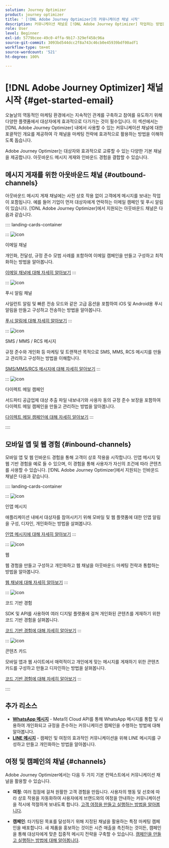 ```yaml
---
solution: Journey Optimizer
product: journey optimizer
title: ' [!DNL Adobe Journey Optimizer]의 커뮤니케이션 채널 시작'
description: 커뮤니케이션 채널로 [!DNL Adobe Journey Optimizer] 작업하는 방법을 알아봅니다.
role: User
level: Beginner
exl-id: 5779bcee-49c0-4ffa-9b17-329ef458c96a
source-git-commit: 3093bd544dcc2f8a743c46cb0e45939bdf00adf1
workflow-type: tm+mt
source-wordcount: '521'
ht-degree: 100%

---
```



# [!DNL Adobe Journey Optimizer] 채널 시작 {#get-started-email}

오늘날의 역동적인 마케팅 환경에서는 지속적인 관계를 구축하고 참여를 유도하기 위해 다양한 플랫폼에서 대상자에게 효과적으로 다가가는 것이 필수입니다. 이 섹션에서는 [!DNL Adobe Journey Optimizer] 내에서 사용할 수 있는 커뮤니케이션 채널에 대한 포괄적인 개요를 제공하여 각 채널을 마케팅 전략에 효과적으로 활용하는 방법을 이해하도록 돕습니다.

Adobe Journey Optimizer는 대상자와 효과적으로 교류할 수 있는 다양한 기본 채널을 제공합니다. 아웃바운드 메시지 게재와 인바운드 경험을 결합할 수 있습니다.

## 메시지 게재를 위한 아웃바운드 채널 {#outbound-channels}

아웃바운드 메시지 게재 채널에는 사전 상호 작용 없이 고객에게 메시지를 보내는 작업이 포함됩니다. 예를 들어 기업이 먼저 대상자에게 연락하는 이메일 캠페인 및 푸시 알림이 있습니다. [!DNL Adobe Journey Optimizer]에서 지원되는 아웃바운드 채널은 다음과 같습니다.

:::: landing-cards-container

:::
![icon](https://cdn.experienceleague.adobe.com/icons/envelope.svg)

이메일 채널

개인화, 전달성, 규정 준수 모범 사례를 포함하여 이메일 캠페인을 만들고 구성하고 최적화하는 방법을 알아봅니다.

[이메일 채널에 대해 자세히 알아보기](../../rp_landing_pages/email-landing-page.md)
:::

:::
![icon](https://cdn.experienceleague.adobe.com/icons/bell.svg)

푸시 알림 채널

사일런트 알림 및 빠른 전송 모드와 같은 고급 옵션을 포함하여 iOS 및 Android용 푸시 알림을 만들고 구성하고 전송하는 방법을 알아봅니다.

[푸시 알림에 대해 자세히 알아보기](../../rp_landing_pages/push-landing-page.md)
:::

:::
![icon](https://cdn.experienceleague.adobe.com/icons/comment-dots.svg)

SMS / MMS / RCS 메시지

규정 준수와 개인화 등 마케팅 및 트랜잭션 목적으로 SMS, MMS, RCS 메시지를 만들고 관리하고 구성하는 방법을 이해합니다.

[SMS/MMS/RCS 메시지에 대해 자세히 알아보기](../../rp_landing_pages/sms-landing-page.md)
:::

:::
![icon](https://cdn.experienceleague.adobe.com/icons/mail-bulk.svg)

다이렉트 메일 캠페인

서드파티 공급업체 대상 추출 파일 내보내기와 사용자 동의 규정 준수 보장을 포함하여 다이렉트 메일 캠페인을 만들고 관리하는 방법을 알아봅니다.

[다이렉트 메일 캠페인에 대해 자세히 알아보기](../../rp_landing_pages/direct-mail-landing-page.md)
:::

::::

## 모바일 앱 및 웹 경험 {#inbound-channels}

모바일 앱 및 웹 인바운드 경험을 통해 고객이 상호 작용을 시작합니다. 인앱 메시지 및 웹 기반 경험을 예로 들 수 있으며, 이 경험을 통해 사용자가 자신의 조건에 따라 콘텐츠를 사용할 수 있습니다. [!DNL Adobe Journey Optimizer]에서 지원되는 인바운드 채널은 다음과 같습니다.

:::: landing-cards-container

:::
![icon](https://cdn.experienceleague.adobe.com/icons/mobile.svg)

인앱 메시지

애플리케이션 내에서 대상자를 참여시키기 위해 모바일 및 웹 플랫폼에 대한 인앱 알림을 구성, 디자인, 개인화하는 방법을 살펴봅니다.

[인앱 메시지에 대해 자세히 알아보기](../../rp_landing_pages/in-app-landing-page.md)
:::

:::
![icon](https://cdn.experienceleague.adobe.com/icons/globe.svg)

웹

웹 경험을 만들고 구성하고 개인화하고 웹 채널을 아웃바운드 마케팅 전략과 통합하는 방법을 알아봅니다.

[웹 채널에 대해 자세히 알아보기](../../rp_landing_pages/web-landing-page.md)
:::

:::
![icon](https://cdn.experienceleague.adobe.com/icons/code.svg)

코드 기반 경험

SDK 및 API를 사용하여 여러 디지털 플랫폼에 걸쳐 개인화된 콘텐츠를 게재하기 위한 코드 기반 경험을 살펴봅니다.

[코드 기반 경험에 대해 자세히 알아보기](../../rp_landing_pages/code-based-experience-landing-page.md)
:::

:::
![icon](https://cdn.experienceleague.adobe.com/icons/id-card.svg)

콘텐츠 카드

모바일 앱과 웹 사이트에서 매력적이고 개인에게 맞는 메시지를 게재하기 위한 콘텐츠 카드를 구성하고 만들고 디자인하는 방법을 살펴봅니다.

[코드 기반 경험에 대해 자세히 알아보기](../../rp_landing_pages/content-card-landing-page.md)
:::

::::


## 추가 리소스

- **[WhatsApp 메시지](../../rp_landing_pages/whatsapp-landing-page.md)** - Meta의 Cloud API를 통해 WhatsApp 메시지를 통합 및 사용하여 개인화되고 규정을 준수하는 커뮤니케이션 캠페인을 수행하는 방법에 대해 알아봅니다.
- **[LINE 메시지](../../rp_landing_pages/line-landing-page.md)** - 캠페인 및 여정의 효과적인 커뮤니케이션을 위해 LINE 메시지를 구성하고 만들고 개인화하는 방법을 알아봅니다.

## 여정 및 캠페인의 채널 {#channels}

Adobe Journey Optimizer에서는 다음 두 가지 기본 컨텍스트에서 커뮤니케이션 채널을 활용할 수 있습니다.

- **여정**: 여러 접점에 걸쳐 원활한 고객 경험을 만듭니다. 사용자의 행동 및 선호에 따라 상호 작용을 자동화하여 사용자에게 브랜드와의 여정을 안내하는 커뮤니케이션을 적시에 적절하게 보내도록 합니다. [고객 여정을 만들고 실행하는 방법을 알아봅니다](../building-journeys/journey-gs.md).

- **캠페인**: 타기팅된 목표를 달성하기 위해 지정된 채널을 활용하는 특정 마케팅 캠페인을 배포합니다. 새 제품을 홍보하는 것이든 시즌 매출을 촉진하는 것이든, 캠페인을 통해 대상자에게 맞춘 집중적 메시지 전략을 구축할 수 있습니다. [캠페인을 만들고 실행하는 방법에 대해 알아봅니다](../campaigns/get-started-with-campaigns.md).

<!--
The table below shows the availability of each channel across different journeys and campaign, indicating where they are supported.

| Channel              | Journeys | Action campaigns (Marketing) | Action campaigns (Transactional) | API-triggered campaigns | Orchestrated campaigns |
|----------------------|---------------------|-------------------------|----------------------------|--------------------------------|--------------|--------------|
| Email                | ✅ | ✅ | ✅ | ✅ | ✅ | ✅ |
| SMS                  | ✅ | ✅ | ✅ | ✅ | ✅ | ✅ |
| Push notification    | ✅ | ✅ | ✅ | ✅ | ✅ | ✅ |
| In-app               | ✅ | ✅ | — | — | — | — |
| Direct mail          | ✅ | ✅ | — | — | — | — |
| Web                  | ✅ | ✅ | — | — | — | — |
| Code-based exp.      | ✅ | ✅ | — | — | — | — |
| Content cards        | ✅ | ✅ | — | — | — | — |
| WhatsApp             | ✅ | ✅ | — | — | — | — |
| Line                 | ✅ | ✅ | — | — | — | — |-->
